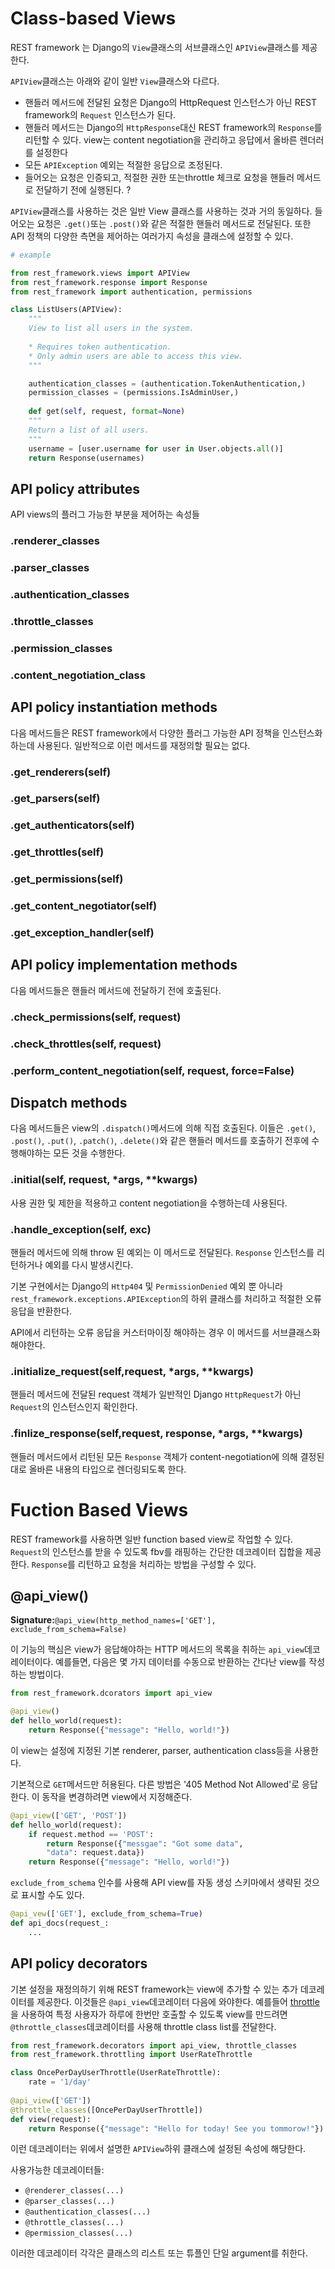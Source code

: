 # Class-based Views

REST framework 는 Django의 `View`클래스의 서브클래스인 `APIView`클래스를 제공한다. 

`APIView`클래스는 아래와 같이 일반 `View`클래스와 다르다. 

- 핸들러 메서드에 전달된 요청은 Django의 HttpRequest 인스턴스가 아닌 REST framework의 `Request` 인스턴스가 된다.
- 핸들러 메서드는 Django의 `HttpResponse`대신 REST framework의 `Response`를 리턴할 수 있다. view는 content negotiation을 관리하고 응답에서 올바른 렌더러를 설정한다
- 모든 `APIException` 예외는 적절한 응답으로 조정된다.
- 들어오는 요청은 인증되고, 적절한 권한 또는throttle 체크로 요청을 핸들러 메서드로 전달하기 전에 실행된다. ?

`APIView`클래스를 사용하는 것은 일반 View 클래스를 사용하는 것과 거의 동일하다. 들어오는 요청은 `.get()`또는 `.post()`와 같은 적절한 핸들러 메서드로 전달된다. 또한 API 정책의 다양한 측면을 제어하는 여러가지 속성을 클래스에 설정할 수 있다. 

```python
# example

from rest_framework.views import APIView
from rest_framework.response import Response
from rest_framework import authentication, permissions

class ListUsers(APIView):
	"""
	View to list all users in the system.
	
	* Requires token authentication.
	* Only admin users are able to access this view.
	"""

	authentication_classes = (authentication.TokenAuthentication,)
	permission_classes = (permissions.IsAdminUser,)
	
	def get(self, request, format=None)
	"""
	Return a list of all users.
	"""
	username = [user.username for user in User.objects.all()]
	return Response(usernames)
```

## API policy attributes
API views의 플러그 가능한 부분을 제어하는 속성들
### .renderer_classes
### .parser_classes
### .authentication_classes
### .throttle_classes
### .permission_classes
### .content_negotiation_class

## API policy instantiation methods
다음 메서드들은 REST framework에서 다양한 플러그 가능한 API 정책을 인스턴스화하는데 사용된다. 일반적으로 이런 메서드를 재정의할 필요는 없다. 
### .get_renderers(self)
### .get_parsers(self)
### .get_authenticators(self)
### .get_throttles(self)
### .get_permissions(self)
### .get_content_negotiator(self)
### .get_exception_handler(self)

## API policy implementation methods
다음 메서드들은 핸들러 메서드에 전달하기 전에 호출된다. 
### .check_permissions(self, request)
### .check_throttles(self, request)
### .perform_content_negotiation(self, request, force=False)

## Dispatch methods
다음 메서드들은 view의 `.dispatch()`메서드에 의해 직접 호출된다. 이들은 `.get()`, `.post()`, `.put()`, `.patch()`, `.delete()`와 같은 핸들러 메서드를 호출하기 전후에 수행해야하는 모든 것을 수행한다. 

### .initial(self, request, \*args, **kwargs)
사용 권한 및 제한을 적용하고 content negotiation을 수행하는데 사용된다. 

### .handle_exception(self, exc)
핸들러 메서드에 의해 throw 된 예외는 이 메서드로 전달된다. `Response` 인스턴스를 리턴하거나 예외를 다시 발생시킨다.

기본 구현에서는 Django의 `Http404` 및 `PermissionDenied` 예외 뿐 아니라 `rest_framework.exceptions.APIException`의 하위 클래스를 처리하고 적절한 오류 응답을 반환한다. 

API에서 리턴하는 오류 응답을 커스터마이징 해야하는 경우 이 메서드를 서브클래스화 해야한다. 

### .initialize_request(self,request, \*args, **kwargs)
핸들러 메서드에 전달된 request 객체가 일반적인 Django `HttpRequest`가 아닌 `Request`의 인스턴스인지 확인한다. 

### .finlize_response(self,request, response, \*args, **kwargs)
핸들러 메서드에서 리턴된 모든 `Response` 객체가 content-negotiation에 의해 결정된 대로 올바른 내용의 타입으로 렌더링되도록 한다. 

# Fuction Based Views
REST framework를 사용하면 일반 function based view로 작업할 수 있다. `Request`의 인스턴스를 받을 수 있도록 fbv를 래핑하는 간단한 데코레이터 집합을 제공한다. `Response`를 리턴하고 요청을 처리하는 방법을 구성할 수 있다. 

## @api_view()
**Signature:**`@api_view(http_method_names=['GET'], exclude_from_schema=False)`

이 기능의 핵심은 view가 응답해야하는 HTTP 메서드의 목록을 취하는 `api_view`데코레이터이다. 예를들면, 다음은 몇 가지 데이터를 수동으로 반환하는 간다난 view를 작성하는 방법이다. 

```python
from rest_framework.dcorators import api_view

@api_view()
def hello_world(request):
	return Response({"message": "Hello, world!"})
```
이 view는 설정에 지정된 기본 renderer, parser, authentication class등을 사용한다.

기본적으로 `GET`메서드만 허용된다. 다른 방법은 '405 Method Not Allowed'로 응답한다. 이 동작을 변경하려면 view에서 지정해준다. 

```python
@api_view(['GET', 'POST'])
def hello_world(request):
	if request.method == 'POST':
		return Response({"messgae": "Got some data", 
		"data": request.data})
	return Response({"message": "Hello, world!"})
```
`exclude_from_schema` 인수를 사용해 API view를 자동 생성 스키마에서 생략된 것으로 표시할 수도 있다. 

```python
@api_vew(['GET'], exclude_from_schema=True)
def api_docs(request_:
	...
```

## API policy decorators
기본 설정을 재정의하기 위해 REST framework는 view에 추가할 수 있는 추가 데코레이터를 제공한다. 
이것들은 `@api_view`데코레이터 다음에 와야한다.
예를들어 [throttle](http://www.django-rest-framework.org/api-guide/throttling/)을 사용하여 특정 사용자가 하루에 한번만 호출할 수 있도록 view를 만드려면 `@throttle_classes`데코레이터를 사용해 throttle class list를 전달한다. 

```python
from rest_framework.decorators import api_view, throttle_classes
from rest_framework.throttling import UserRateThrottle

class OncePerDayUserThrottle(UserRateThrottle):
	rate = '1/day'
	
@api_view(['GET'])
@throttle_classes([OncePerDayUserThrottle])
def view(request):
	return Response({"message": "Hello for today! See you tommorow!"})
```

이런 데코레이터는 위에서 설명한 `APIView`하위 클래스에 설정된 속성에 해당한다. 

사용가능한 데코레이터들:

- `@renderer_classes(...)`
- `@parser_classes(...)`
- `@authentication_classes(...)`
- `@throttle_classes(...)`
- `@permission_classes(...)`

이러한 데코레이터 각각은 클래스의 리스트 또는 튜플인 단일 argument를 취한다.